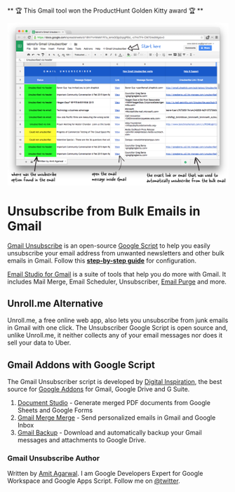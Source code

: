 ** 🏆 This Gmail tool won the ProductHunt Golden Kitty award 🏆 **

![Google Sheet - Digest of Unsubscribed Emails](image.png 'Gmail Unsubscribe stores logs in your Google Sheet')

# Unsubscribe from Bulk Emails in Gmail

[Gmail Unsubscribe](https://www.labnol.org/internet/gmail-unsubscribe/28806/) is an open-source [Google Script](https://www.labnol.org/code/19959-gmail-unsubscribe) to help you easily unsubscribe your email address from unwanted newsletters and other bulk emails in Gmail. Follow this **[step-by-step guide](https://www.labnol.org/internet/gmail-unsubscribe/28806/)** for configuration.

[Email Studio for Gmail](https://emailstudio.pro) is a suite of tools that help you do more with Gmail. It includes Mail Merge, Email Scheduler, Unsubscriber, [Email Purge](https://www.labnol.org/internet/gmail-auto-purge/27605/) and more.

## Unroll.me Alternative

Unroll.me, a free online web app, also lets you unsubscribe from junk emails in Gmail with one click. The Unsubscriber Google Script is open source and, unlike Unroll.me, it neither collects any of your email messages nor does it sell your data to Uber.

## Gmail Addons with Google Script

The Gmail Unsubscriber script is developed by [Digital Inspiration](https://digitalinspiration.com), the best source for [Google Addons](https://www.labnol.org/internet/best-google-docs-add-ons/28440/) for Gmail, Google Drive and G Suite.

1. [Document Studio](https://workspace.google.com/marketplace/app/document_studio/429444628321) - Generate merged PDF documents from Google Sheets and Google Forms
2. [Gmail Merge Merge](https://workspace.google.com/marketplace/app/mail_merge_with_attachments/223404411203) - Send personalized emails in Gmail and Google Inbox
3. [Gmail Backup](https://workspace.google.com/marketplace/app/save_emails_and_attachments/513239564707) - Download and automatically backup your Gmail messages and attachments to Google Drive.

### Gmail Unsubscribe Author

Written by [Amit Agarwal](https://www.labnol.org/about). I am Google Developers Expert for Google Workspace and Google Apps Script. Follow me on [@twitter](https://twitter.com/labnol).
